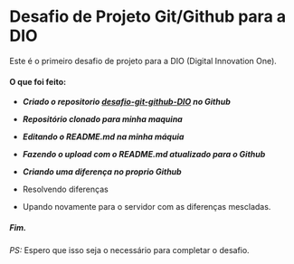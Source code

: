 # Desafio de Projeto Git/Github para a DIO



Este é o primeiro desafio de projeto para a DIO (Digital Innovation One).





#### O que foi feito:

-  ***Criado o repositorio [desafio-git-github-DIO](https://github.com/dudumartins/desafio-git-github-DIO) no Github***

- ***Repositório clonado para minha maquina***
- ***Editando o README.md na minha máquia***
- ***Fazendo o upload com o README.md atualizado para o Github***
- ***Criando uma diferença no proprio Github***
- Resolvendo diferenças
- Upando novamente para o servidor com as diferenças mescladas.



##### Fim.



_PS:_ Espero que isso seja o necessário para completar o desafio.
